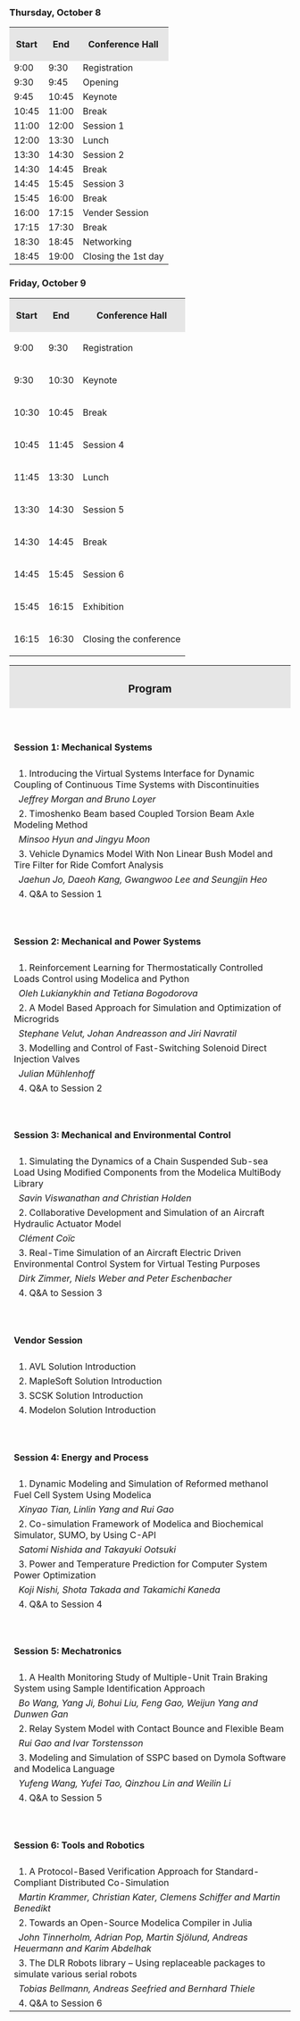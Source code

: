 <html>
<p><h3>Thursday, October 8</h3></p>
<table cellspacing="0" cellpadding="0" border="0" width="100%">
<tr>
<th style="background-color: #e6e6e6"><p><span style="background-color: #e6e6e6;">Start</span></p></th>  
<th style="background-color: #e6e6e6"><p><span style="background-color: #e6e6e6;">End</span></p></th>
<th style="background-color: #e6e6e6"> <p><span style="background-color: #e6e6e6;" width="70%">Conference Hall</span></p></th>
</tr>
<tr>
<td>9:00</td>
<td>9:30</td>
<td>Registration</td>
</tr>
<tr>
<td>9:30</td>
<td>9:45</td>
<td>Opening</td>
</tr>
<tr>
<td>9:45</td>
<td>10:45</td>
<td>Keynote</td>
</tr>
<tr>
<td>10:45</td>
<td>11:00</td>
<td>Break</td>
</tr>
<tr>
<td>11:00</td>
<td>12:00</td>
<td>Session 1</td>
</tr>
<tr>
<td>12:00</td>
<td>13:30</td>
<td>Lunch</td>
</tr>
<tr>
<td>13:30</td>
<td>14:30</td>
<td>Session 2</td>
</tr>
<tr>
<td>14:30</td>
<td>14:45</td>
<td>Break</td>
</tr>
<tr>
<td>14:45</td>
<td>15:45</td>
<td>Session 3</td>
</tr>
<tr>
<td>15:45</td>
<td>16:00</td>
<td>Break</td>
</tr>
<tr>
<td>16:00</td>
<td>17:15</td>
<td>Vender Session</td>
</tr>
<tr>
<td>17:15</td>
<td>17:30</td>
<td>Break</td>
</tr>
<tr>
<td>18:30</td>
<td>18:45</td>
<td>Networking</td>
</tr>
<tr>
<td>18:45</td>
<td>19:00</td>
<td>Closing the 1st day</td>
</tr>
</table>
<p><h3>Friday, October 9</h3></p>
<table cellspacing="0" cellpadding="0" border="0" width="100%">
<tr> 
<th style="background-color: #e6e6e6"><p><span style="background-color: #e6e6e6;">Start</span></p></th>  
<th style="background-color: #e6e6e6"><p><span style="background-color: #e6e6e6;">End</span></p></th>
<th style="background-color: #e6e6e6"> <p><span style="background-color: #e6e6e6;" width="70%">Conference Hall</span></p></th>
</tr>
<tr>
<td><p>9:00</p></td>
<td><p>9:30</p></td>
<td><p>Registration</p></td>
</tr>
<tr>
<td><p>9:30</p></td>
<td><p>10:30</p></td>
<td><p>Keynote</p></td>
</tr>
<tr>
<td><p>10:30</p></td>
<td><p>10:45</p></td>
<td><p>Break</p></td>
</tr>
<tr>
<td><p>10:45</p></td>
<td><p>11:45</p></td>
<td><p>Session 4</p></td>
</tr>
<tr>
<td><p>11:45</p></td>
<td><p>13:30</p></td>
<td><p>Lunch</p></td>
</tr>
<tr>
<td><p>13:30</p></td>
<td><p>14:30</p></td>
<td><p>Session 5</p></td>
</tr>
<tr>
<td><p>14:30</p></td>
<td><p>14:45</p></td>
<td><p>Break</p></td>
</tr>
<tr>
<td><p>14:45</p></td>
<td><p>15:45</p></td>
<td><p>Session 6</p></td>
</tr>
<tr>
<td><p>15:45</p></td>
<td><p>16:15</p></td>
<td><p>Exhibition</p></td>
</tr>
<tr>
<td><p>16:15</p></td>
<td><p>16:30</p></td>
<td><p>Closing the conference</p></td>
</tr>
</table>
<table cellspacing="0" cellpadding="0" border="0" width="100%">
<tr><th style="background-color: #e6e6e6"><p align="left"><span style="background-color: #e6e6e6;"><h3>Program</h3></span></p></th></tr>  
<tr><td><p align="left"><span>&nbsp;<h4> Session 1: Mechanical Systems</h4></span></p></td></tr>
<tr><td>&nbsp; 1. Introducing the Virtual Systems Interface for Dynamic Coupling of Continuous Time Systems with Discontinuities</td></tr>
<tr><td>&nbsp;<span style="font-style:italic">   Jeffrey Morgan and Bruno Loyer</span></td></tr>
<tr><td>&nbsp; 2. Timoshenko Beam based Coupled Torsion Beam Axle Modeling Method</td></tr>
<tr><td>&nbsp;<span style="font-style:italic">   Minsoo Hyun and Jingyu Moon</span></td></tr>
<tr><td>&nbsp; 3. Vehicle Dynamics Model With Non Linear Bush Model and Tire Filter for Ride Comfort Analysis</td></tr>
<tr><td>&nbsp;<span style="font-style:italic">   Jaehun Jo, Daeoh Kang, Gwangwoo Lee and Seungjin Heo</span></td></tr>
<tr><td>&nbsp; 4. Q&A to Session 1</td></tr>

<tr><td><p align="left"><span>&nbsp; <h4>Session 2: Mechanical and Power Systems</h4></span></p></td></tr>
<tr><td>&nbsp; 1. Reinforcement Learning for Thermostatically Controlled Loads Control using Modelica and Python</td></tr>
<tr><td>&nbsp;<span style="font-style:italic">   Oleh Lukianykhin and Tetiana Bogodorova</span></td></tr>
<tr><td>&nbsp; 2. A Model Based Approach for Simulation and Optimization of Microgrids</td></tr>
<tr><td>&nbsp;<span style="font-style:italic">   Stephane Velut, Johan Andreasson and Jiri Navratil</span></td></tr>
<tr><td>&nbsp; 3. Modelling and Control of Fast-Switching Solenoid Direct Injection Valves</td></tr>
<tr><td>&nbsp;<span style="font-style:italic">   Julian Mühlenhoff</span></td></tr>
<tr><td>&nbsp; 4. Q&A to Session 2</td></tr>

<tr><td><p align="left"><span>&nbsp; <h4>Session 3: Mechanical and Environmental Control</h4></span></p></td></tr>
<tr><td>&nbsp; 1. Simulating the Dynamics of a Chain Suspended Sub-sea Load Using Modified Components from the Modelica MultiBody Library</td></tr>
<tr><td>&nbsp;<span style="font-style:italic">   Savin Viswanathan and Christian Holden</span></td></tr>
<tr><td>&nbsp; 2. Collaborative Development and Simulation of an Aircraft Hydraulic Actuator Model</td></tr>
<tr><td>&nbsp;<span style="font-style:italic">   Clément Coïc</span></td></tr>
<tr><td>&nbsp; 3. Real-Time Simulation of an Aircraft Electric Driven Environmental Control System for Virtual Testing Purposes</td></tr>
<tr><td>&nbsp;<span style="font-style:italic">   Dirk Zimmer, Niels Weber and Peter Eschenbacher</span></td></tr>
<tr><td>&nbsp; 4. Q&A to Session 3</td></tr>

<tr><td><p align="left"><span>&nbsp; <h4>Vendor Session</h4> </span></p></td></tr>
<tr><td>&nbsp; 1. AVL Solution Introduction</td></tr>
<tr><td>&nbsp; 2. MapleSoft Solution Introduction</td></tr>
<tr><td>&nbsp; 3. SCSK  Solution Introduction</td></tr>
<tr><td>&nbsp; 4. Modelon Solution Introduction</td></tr>

<tr><td><p align="left"><span>&nbsp; <h4>Session 4: Energy and Process</h4></span></p></td></tr>
<tr><td>&nbsp; 1. Dynamic Modeling and Simulation of Reformed methanol Fuel Cell System Using Modelica</td></tr>
<tr><td>&nbsp;<span style="font-style:italic">   Xinyao Tian, Linlin Yang and Rui Gao</span></td></tr>
<tr><td>&nbsp; 2. Co-simulation Framework of Modelica and Biochemical Simulator, SUMO, by Using C-API</td></tr>
<tr><td>&nbsp;<span style="font-style:italic">   Satomi Nishida and Takayuki Ootsuki</span></td></tr>
<tr><td>&nbsp; 3. Power and Temperature Prediction for Computer System Power Optimization</td></tr>
<tr><td>&nbsp;<span style="font-style:italic">   Koji Nishi, Shota Takada and Takamichi Kaneda</span></td></tr>
<tr><td>&nbsp; 4. Q&A to Session 4</td></tr>

<tr><td><p align="left"><span>&nbsp; <h4>Session 5: Mechatronics</h4></span></p></td></tr>
<tr><td>&nbsp; 1. A Health Monitoring Study of Multiple-Unit Train Braking System using Sample Identification Approach</td></tr>
<tr><td>&nbsp;<span style="font-style:italic">   Bo Wang, Yang Ji, Bohui Liu, Feng Gao, Weijun Yang and Dunwen Gan</span></td></tr>
<tr><td>&nbsp; 2. Relay System Model with Contact Bounce and Flexible Beam</td></tr>
<tr><td>&nbsp;<span style="font-style:italic">   Rui Gao and Ivar Torstensson</span></td></tr>
<tr><td>&nbsp; 3. Modeling and Simulation of SSPC based on Dymola Software and Modelica Language</td></tr>
<tr><td>&nbsp;<span style="font-style:italic">   Yufeng Wang, Yufei Tao, Qinzhou Lin and Weilin Li</span></td></tr>
<tr><td>&nbsp; 4. Q&A to Session 5</td></tr>

<tr><td><p align="left"><span>&nbsp; <h4>Session 6: Tools and Robotics</h4></span></p></td></tr>
<tr><td>&nbsp; 1. A Protocol-Based Verification Approach for Standard-Compliant Distributed Co-Simulation</td></tr>
<tr><td>&nbsp;<span style="font-style:italic">   Martin Krammer, Christian Kater, Clemens Schiffer and Martin Benedikt</span></td></tr>
<tr><td>&nbsp; 2. Towards an Open-Source Modelica Compiler in Julia</td></tr>
<tr><td>&nbsp;<span style="font-style:italic">   John Tinnerholm, Adrian Pop, Martin Sjölund, Andreas Heuermann and Karim Abdelhak</span></td></tr>
<tr><td>&nbsp; 3. The DLR Robots library – Using replaceable packages to simulate various serial robots</td></tr>
<tr><td>&nbsp;<span style="font-style:italic">   Tobias Bellmann, Andreas Seefried and Bernhard Thiele</span></td></tr>
<tr><td>&nbsp; 4. Q&A to Session 6</td></tr>
</table>
</html>
